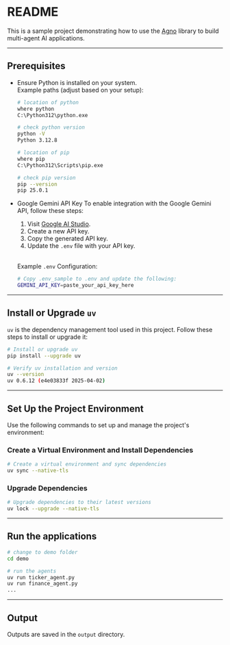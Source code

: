 # README

This is a sample project demonstrating how to use the [Agno](https://docs.agno.com) library to build multi-agent AI applications.

---

## Prerequisites

- Ensure Python is installed on your system.  
  Example paths (adjust based on your setup):

  ```sh
  # location of python
  where python
  C:\Python312\python.exe

  # check python version
  python -V
  Python 3.12.8

  # location of pip
  where pip
  C:\Python312\Scripts\pip.exe

  # check pip version
  pip --version
  pip 25.0.1
  ```

- Google Gemini API Key
  To enable integration with the Google Gemini API, follow these steps:

  1. Visit [Google AI Studio](https://aistudio.google.com/apikey).  
  2. Create a new API key.  
  3. Copy the generated API key.  
  4. Update the `.env` file with your API key.

  </br>

  Example `.env` Configuration:

  ```sh
  # Copy .env_sample to .env and update the following:
  GEMINI_API_KEY=paste_your_api_key_here
  ```

---

## Install or Upgrade `uv`

`uv` is the dependency management tool used in this project. Follow these steps to install or upgrade it:

```sh
# Install or upgrade uv
pip install --upgrade uv

# Verify uv installation and version
uv --version
uv 0.6.12 (e4e03833f 2025-04-02)
```

---

## Set Up the Project Environment

Use the following commands to set up and manage the project's environment:

### Create a Virtual Environment and Install Dependencies

```sh
# Create a virtual environment and sync dependencies
uv sync --native-tls
```

### Upgrade Dependencies

```sh
# Upgrade dependencies to their latest versions
uv lock --upgrade --native-tls
```

---

## Run the applications

```sh
# change to demo folder
cd demo

# run the agents
uv run ticker_agent.py
uv run finance_agent.py
...
```

---

## Output

Outputs are saved in the `output` directory.
